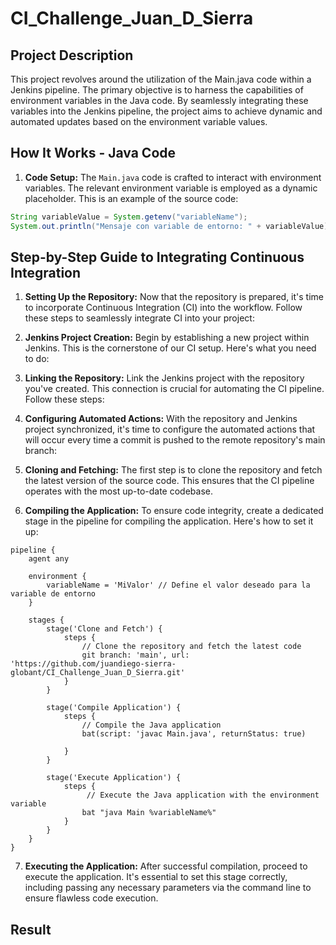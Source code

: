 # CI_Challenge_Juan_D_Sierra

## Project Description

This project revolves around the utilization of the Main.java code within a Jenkins pipeline. The primary objective is to harness the capabilities of environment variables in the Java code. By seamlessly integrating these variables into the Jenkins pipeline, the project aims to achieve dynamic and automated updates based on the environment variable values.

## How It Works - Java Code

1. **Code Setup:** The `Main.java` code is crafted to interact with environment variables. The relevant environment variable is employed as a dynamic placeholder. This is an example of the source code:

```java
String variableValue = System.getenv("variableName");
System.out.println("Mensaje con variable de entorno: " + variableValue);
```


## Step-by-Step Guide to Integrating Continuous Integration

1. **Setting Up the Repository:**
   Now that the repository is prepared, it's time to incorporate Continuous Integration (CI) into the workflow. Follow these steps to seamlessly integrate CI into your project:

2. **Jenkins Project Creation:**
   Begin by establishing a new project within Jenkins. This is the cornerstone of our CI setup. Here's what you need to do:

3. **Linking the Repository:**
   Link the Jenkins project with the repository you've created. This connection is crucial for automating the CI pipeline. Follow these steps:

4. **Configuring Automated Actions:**
   With the repository and Jenkins project synchronized, it's time to configure the automated actions that will occur every time a commit is pushed to the remote repository's main branch:

5. **Cloning and Fetching:**
   The first step is to clone the repository and fetch the latest version of the source code. This ensures that the CI pipeline operates with the most up-to-date codebase.

6. **Compiling the Application:**
   To ensure code integrity, create a dedicated stage in the pipeline for compiling the application. Here's how to set it up:
```jenkins
pipeline {
    agent any
    
    environment {
        variableName = 'MiValor' // Define el valor deseado para la variable de entorno
    }
    
    stages {
        stage('Clone and Fetch') {
            steps {
                // Clone the repository and fetch the latest code
                git branch: 'main', url: 'https://github.com/juandiego-sierra-globant/CI_Challenge_Juan_D_Sierra.git'
            }
        }
        
        stage('Compile Application') {
            steps {
                // Compile the Java application
                bat(script: 'javac Main.java', returnStatus: true)
        
            }
        }
        
        stage('Execute Application') {
            steps {
                 // Execute the Java application with the environment variable
                bat "java Main %variableName%"
            }
        }
    }
}

```

7. **Executing the Application:**
   After successful compilation, proceed to execute the application. It's essential to set this stage correctly, including passing any necessary parameters via the command line to ensure flawless code execution.

## Result
